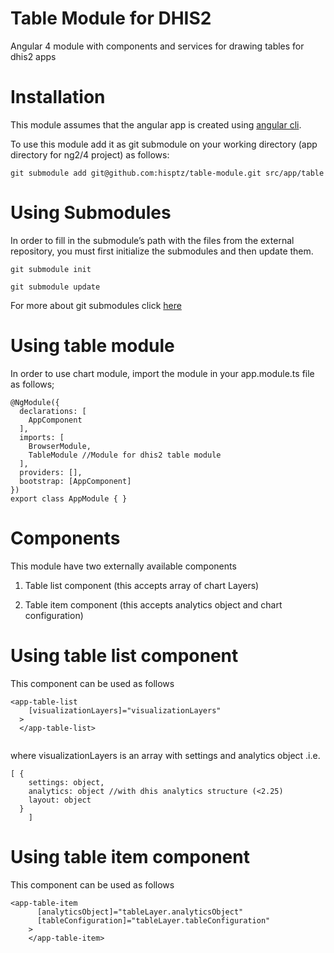 # Table Module for DHIS2

Angular 4 module with components and services for drawing tables for dhis2 apps

# Installation

This module assumes that the angular app is created using [angular cli](https://cli.angular.io/).

To use this module add it as git submodule on your working directory (app directory for ng2/4 project) as follows:

`git submodule add git@github.com:hisptz/table-module.git src/app/table`

# Using Submodules

In order to fill in the submodule’s path with the files from the external repository, you must first initialize the submodules and then update them.

`git submodule init`

`git submodule update`

For more about git submodules click [here](https://chrisjean.com/git-submodules-adding-using-removing-and-updating/)

# Using table module

In order to use chart module, import the module in your app.module.ts file as follows;

```
@NgModule({
  declarations: [
    AppComponent
  ],
  imports: [
    BrowserModule,
    TableModule //Module for dhis2 table module
  ],
  providers: [],
  bootstrap: [AppComponent]
})
export class AppModule { }
``` 

# Components

This module have two externally available components

1. Table list component (this accepts array of chart Layers)

2. Table item component (this accepts analytics object and chart configuration)

# Using table list component

This component can be used as follows

```
<app-table-list
    [visualizationLayers]="visualizationLayers"
  >
  </app-table-list>
    
```

where visualizationLayers is an array with settings and analytics object .i.e.

```
[ { 
    settings: object,
    analytics: object //with dhis analytics structure (<2.25)
    layout: object
  }
    ]
```

# Using table item component

This component can be used as follows

```
<app-table-item
      [analyticsObject]="tableLayer.analyticsObject"
      [tableConfiguration]="tableLayer.tableConfiguration"
    >
    </app-table-item>

```


